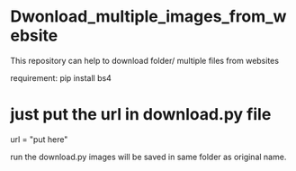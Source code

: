 # Dwonload_multiple_images_from_website

This repository can help to download folder/ multiple files from websites

requirement:
pip install bs4

# just put the url in download.py file

url = "put here"

run the download.py
images will be saved in same folder as original name.
